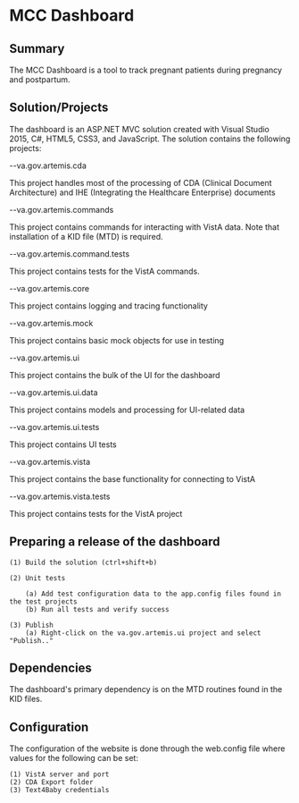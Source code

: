 # MCC Dashboard

## Summary

The MCC Dashboard is a tool to track pregnant patients during pregnancy and postpartum. 

## Solution/Projects 

The dashboard is an ASP.NET MVC solution created with Visual Studio 2015, C#, HTML5, CSS3, and JavaScript.  The solution contains the following
projects: 

--va.gov.artemis.cda 

This project handles most of the processing of CDA (Clinical Document Architecture) and IHE (Integrating the Healthcare Enterprise) documents 

--va.gov.artemis.commands 

This project contains commands for interacting with VistA data. Note that installation of a KID file (MTD) is required. 

--va.gov.artemis.command.tests 

This project contains tests for the VistA commands. 

--va.gov.artemis.core 

This project contains logging and tracing functionality 

--va.gov.artemis.mock 

This project contains basic mock objects for use in testing 

--va.gov.artemis.ui 

This project contains the bulk of the UI for the dashboard 

--va.gov.artemis.ui.data

This project contains models and processing for UI-related data 

--va.gov.artemis.ui.tests

This project contains UI tests 

--va.gov.artemis.vista

This project contains the base functionality for connecting to VistA

--va.gov.artemis.vista.tests

This project contains tests for the VistA project 

## Preparing a release of the dashboard 

	(1) Build the solution (ctrl+shift+b)

	(2) Unit tests 

		(a) Add test configuration data to the app.config files found in the test projects 
		(b) Run all tests and verify success 

	(3) Publish 
		(a) Right-click on the va.gov.artemis.ui project and select "Publish.."

## Dependencies 

The dashboard's primary dependency is on the MTD routines found in the KID files. 

## Configuration 

The configuration of the website is done through the web.config file where values for the following can be set: 

	(1) VistA server and port
	(2) CDA Export folder 
	(3) Text4Baby credentials 
